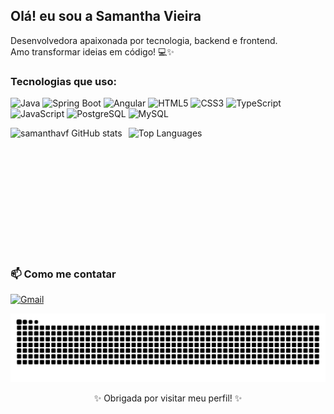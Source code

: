 ## Olá! eu sou a Samantha Vieira

<p>
  Desenvolvedora apaixonada por tecnologia, backend e frontend. <br/>
  Amo transformar ideias em código! 💻✨
</p>

<!-- Tecnologias -->
<h3>Tecnologias que uso:</h3>
<p>
  <img src="https://cdn.jsdelivr.net/gh/devicons/devicon/icons/java/java-original.svg" height="40" alt="Java"/>
  <img src="https://cdn.jsdelivr.net/gh/devicons/devicon/icons/spring/spring-original.svg" height="40" alt="Spring Boot"/>
  <img src="https://cdn.jsdelivr.net/gh/devicons/devicon/icons/angularjs/angularjs-original.svg" height="40" alt="Angular"/>
  <img src="https://cdn.jsdelivr.net/gh/devicons/devicon/icons/html5/html5-original.svg" height="40" alt="HTML5"/>
  <img src="https://cdn.jsdelivr.net/gh/devicons/devicon/icons/css3/css3-original.svg" height="40" alt="CSS3"/>
  <img src="https://cdn.jsdelivr.net/gh/devicons/devicon/icons/typescript/typescript-original.svg" height="40" alt="TypeScript"/>
  <img src="https://cdn.jsdelivr.net/gh/devicons/devicon/icons/javascript/javascript-original.svg" height="40" alt="JavaScript"/>
  <img src="https://cdn.jsdelivr.net/gh/devicons/devicon/icons/postgresql/postgresql-original.svg" height="40" alt="PostgreSQL"/>
  <img src="https://cdn.jsdelivr.net/gh/devicons/devicon/icons/mysql/mysql-original.svg" height="40" alt="MySQL"/>
</p>


<div style="display: flex; gap: 10px;">
  <img src="https://github-readme-stats.vercel.app/api?username=samanthavf&show_icons=true&theme=jolly" alt="samanthavf GitHub stats" height="200"/>
  <img src="https://github-readme-stats.vercel.app/api/top-langs/?username=samanthavf&layout=compact&theme=jolly" alt="Top Languages" height="200"/>
</div>

### 📫 Como me contatar

[![Gmail](https://img.shields.io/badge/Gmail-D14836?style=for-the-badge&logo=gmail&logoColor=white)](mailto:samanthavfl3490@gmail.com)


![snake gif](https://github.com/samanthavf/samanthavf/blob/output/github-contribution-grid-snake.svg)


<p align="center">✨ Obrigada por visitar meu perfil! ✨</p>

